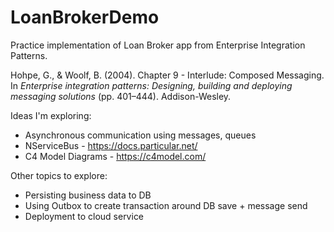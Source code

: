 # LoanBrokerDemo
Practice implementation of Loan Broker app from Enterprise Integration Patterns.

Hohpe, G., & Woolf, B. (2004). Chapter 9 - Interlude: Composed Messaging. In _Enterprise integration patterns: Designing, building and deploying messaging solutions_ (pp. 401–444). Addison-Wesley. 

Ideas I'm exploring:

- Asynchronous communication using messages, queues 
- NServiceBus - https://docs.particular.net/
- C4 Model Diagrams - https://c4model.com/

Other topics to explore:
- Persisting business data to DB
- Using Outbox to create transaction around DB save + message send
- Deployment to cloud service
